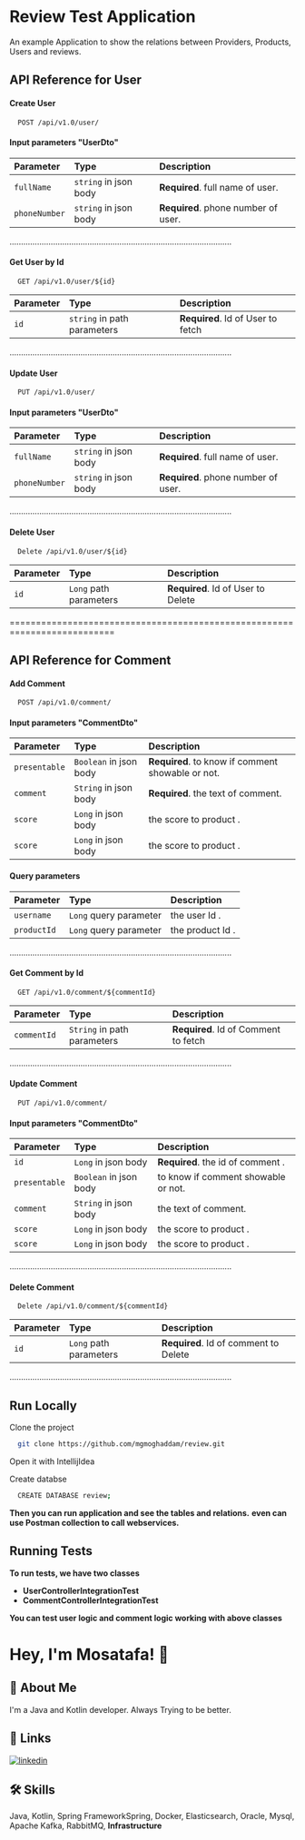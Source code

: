 
# Review Test Application

An example Application to show the relations between Providers, Products, Users and reviews.

## API Reference for User

#### Create User

```http
  POST /api/v1.0/user/
```

#### Input parameters "UserDto"
| Parameter | Type     | Description                |
| :-------- | :------- | :------------------------- |
| `fullName` | `string` in json body | **Required**. full name of user. |
| `phoneNumber` | `string` in json body | **Required**. phone number of user. |

.................................................................................................
#### Get User by Id

```http
  GET /api/v1.0/user/${id}
```

| Parameter | Type     | Description                       |
| :-------- | :------- | :-------------------------------- |
| `id`      | `string` in path parameters | **Required**. Id of User to fetch |


.................................................................................................

#### Update User

```http
  PUT /api/v1.0/user/
```

#### Input parameters "UserDto"
| Parameter | Type     | Description                |
| :-------- | :------- | :------------------------- |
| `fullName` | `string` in json body | **Required**. full name of user. |
| `phoneNumber` | `string` in json body | **Required**. phone number of user. |

.................................................................................................

#### Delete User

```http
  Delete /api/v1.0/user/${id}
```

| Parameter | Type     | Description                       |
| :-------- | :------- | :-------------------------------- |
| `id`      | `Long` path parameters | **Required**. Id of User to Delete |


==========================================================================


## API Reference for Comment

#### Add Comment

```http
  POST /api/v1.0/comment/
```

#### Input parameters "CommentDto"
| Parameter | Type     | Description                |
| :-------- | :------- | :------------------------- |
| `presentable` | `Boolean` in json body | **Required**. to know if comment showable or not. |
| `comment` | `String` in json body | **Required**. the text of comment. |
| `score` | `Long` in json body | the score to product . |
| `score` | `Long` in json body | the score to product . |

#### Query parameters
| Parameter | Type     | Description                |
| :-------- | :------- | :------------------------- |
| `username` | `Long` query parameter | the user Id . |
| `productId` | `Long` query parameter | the product Id . |

.................................................................................................
#### Get Comment by Id

```http
  GET /api/v1.0/comment/${commentId}
```

| Parameter | Type     | Description                       |
| :-------- | :------- | :-------------------------------- |
| `commentId` | `String` in path parameters | **Required**. Id of Comment to fetch |


.................................................................................................

#### Update Comment

```http
  PUT /api/v1.0/comment/
```

#### Input parameters "CommentDto"
| Parameter | Type     | Description                |
| :-------- | :------- | :------------------------- |
| `id` | `Long` in json body |**Required**. the id of comment . |
| `presentable` | `Boolean` in json body | to know if comment showable or not. |
| `comment` | `String` in json body |  the text of comment. |
| `score` | `Long` in json body | the score to product . |
| `score` | `Long` in json body | the score to product . |

.................................................................................................

#### Delete Comment

```http
  Delete /api/v1.0/comment/${commentId}
```

| Parameter | Type     | Description                       |
| :-------- | :------- | :-------------------------------- |
| `id`      | `Long` path parameters | **Required**. Id of comment to Delete |


.................................................................................................

## Run Locally

Clone the project

```bash
  git clone https://github.com/mgmoghaddam/review.git
```

Open it with IntellijIdea

Create databse

```bash
  CREATE DATABASE review;
```
**Then you can run application and see the tables and relations.**
**even can use Postman collection to call webservices.**

## Running Tests

**To run tests, we have two classes**

- **UserControllerIntegrationTest**
- **CommentControllerIntegrationTest**

**You can test user logic and comment logic working with above classes**

# Hey, I'm Mosatafa! 👋


## 🚀 About Me
I'm a Java and Kotlin developer.
Always Trying to be better.

## 🔗 Links
[![linkedin](https://img.shields.io/badge/linkedin-0A66C2?style=for-the-badge&logo=linkedin&logoColor=white)](https://www.linkedin.com/in/mganjianm/)


## 🛠 Skills
Java, Kotlin, Spring FrameworkSpring, Docker, Elasticsearch, Oracle, Mysql, Apache Kafka, RabbitMQ, **Infrastructure**



